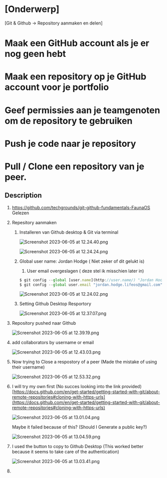 # [Onderwerp]
[Git & Github -> Repository aanmaken en delen]

# Maak een GitHub account als je er nog geen hebt
# Maak een repository op je GitHub account voor je portfolio
# Geef permissies aan je teamgenoten om de repository te gebruiken
# Push je code naar je repository
# Pull / Clone een repository van je peer.


## Description

1. https://github.com/techgrounds/git-github-fundamentals-FaunaOS Gelezen
2. Repesitory aanmaken
    1. Installeren van Github desktop & Git via terminal
        
        ![Screenshot 2023-06-05 at 12.24.40.png](Maak%20een%20repository%20op%20je%20GitHub%20account%20voor%20je%20p%20d34efef102954eb6b1cfb3b507e93307/Screenshot_2023-06-05_at_12.24.40.png)
        
        ![Screenshot 2023-06-05 at 12.24.24.png](Maak%20een%20repository%20op%20je%20GitHub%20account%20voor%20je%20p%20d34efef102954eb6b1cfb3b507e93307/Screenshot_2023-06-05_at_12.24.24.png)
        
    2. Global user name: Jordan Hodge ( Niet zeker of dit gelukt is)
        1. User email overgeslagen ( deze stel ik misschien later in)
        
        ```jsx
        $ git config --global [user.name](http://user.name/) "Jordan Hodge"
        $ git config --global user.email "jordan.hodge.lifeos@gmail.com"
        ```
        
        ![Screenshot 2023-06-05 at 12.24.02.png](Maak%20een%20repository%20op%20je%20GitHub%20account%20voor%20je%20p%20d34efef102954eb6b1cfb3b507e93307/Screenshot_2023-06-05_at_12.24.02.png)
        
    3. Setting Github Desktop Resportory
    
        
        ![Screenshot 2023-06-05 at 12.37.07.png](Maak%20een%20repository%20op%20je%20GitHub%20account%20voor%20je%20p%20d34efef102954eb6b1cfb3b507e93307/Screenshot_2023-06-05_at_12.37.07.png)
        
3. Repository pushed naar Github
    
    ![Screenshot 2023-06-05 at 12.39.19.png](Maak%20een%20repository%20op%20je%20GitHub%20account%20voor%20je%20p%20d34efef102954eb6b1cfb3b507e93307/Screenshot_2023-06-05_at_12.39.19.png)
    
4. add collaborators by username or email
    
    ![Screenshot 2023-06-05 at 12.43.03.png](Maak%20een%20repository%20op%20je%20GitHub%20account%20voor%20je%20p%20d34efef102954eb6b1cfb3b507e93307/Screenshot_2023-06-05_at_12.43.03.png)
    
5. Now trying to Close a respostory of a peer (Made the mistake of using their username)
    
    ![Screenshot 2023-06-05 at 12.53.32.png](Maak%20een%20repository%20op%20je%20GitHub%20account%20voor%20je%20p%20d34efef102954eb6b1cfb3b507e93307/Screenshot_2023-06-05_at_12.53.32.png)
    
6. I will try my own first (No succes looking into the link provided)
[https://docs.github.com/en/get-started/getting-started-with-git/about-remote-repositories#cloning-with-https-urls](https://docs.github.com/en/get-started/getting-started-with-git/about-remote-repositories#cloning-with-https-urls)
    
    ![Screenshot 2023-06-05 at 13.01.04.png](Maak%20een%20repository%20op%20je%20GitHub%20account%20voor%20je%20p%20d34efef102954eb6b1cfb3b507e93307/Screenshot_2023-06-05_at_13.01.04.png)
    
    Maybe it failed because of this? (Should I Generate a public key?)
    
    ![Screenshot 2023-06-05 at 13.04.59.png](Maak%20een%20repository%20op%20je%20GitHub%20account%20voor%20je%20p%20d34efef102954eb6b1cfb3b507e93307/Screenshot_2023-06-05_at_13.04.59.png)
    
7. I used the button to copy to Github Desktop (This worked better because it seems to take care of the authentication)
    
    ![Screenshot 2023-06-05 at 13.03.41.png](Maak%20een%20repository%20op%20je%20GitHub%20account%20voor%20je%20p%20d34efef102954eb6b1cfb3b507e93307/Screenshot_2023-06-05_at_13.03.41.png)
    

8.
